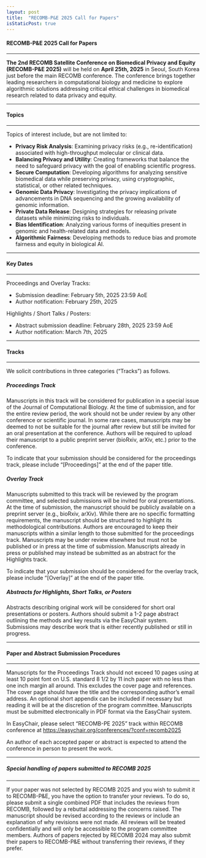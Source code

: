 ```yaml
---
layout: post
title:  "RECOMB-P&E 2025 Call for Papers"
isStaticPost: true
---
```

#### RECOMB-P&E 2025 Call for Papers 
---

**The 2nd RECOMB Satellite Conference on Biomedical Privacy and Equity (RECOMB-P&E 2025)** will be held on **April 25th, 2025** in Seoul, South Korea just before the main RECOMB conference. The conference brings together leading researchers in computational biology and medicine to explore algorithmic solutions addressing critical ethical challenges in biomedical research related to data privacy and equity.

---
#### Topics
---
Topics of interest include, but are not limited to:
* **Privacy Risk Analysis**: Examining privacy risks (e.g., re-identification) associated with high-throughput molecular or clinical data.
* **Balancing Privacy and Utility**: Creating frameworks that balance the need to safeguard privacy with the goal of enabling scientific progress.
* **Secure Computation**: Developing algorithms for analyzing sensitive biomedical data while preserving privacy, using cryptographic, statistical, or other related techniques.
* **Genomic Data Privacy**: Investigating the privacy implications of advancements in DNA sequencing and the growing availability of genomic information.
* **Private Data Release**: Designing strategies for releasing private datasets while minimizing risks to individuals.
* **Bias Identification**: Analyzing various forms of inequities present in genomic and health-related data and models.
* **Algorithmic Fairness**: Developing methods to reduce bias and promote fairness and equity in biological AI.

---
#### Key Dates
---

Proceedings and Overlay Tracks:
* Submission deadline: February 5th, 2025 23:59 AoE
* Author notification: February 25th, 2025
 
Highlights / Short Talks / Posters:
* Abstract submission deadline: February 28th, 2025 23:59 AoE
* Author notification: March 7th, 2025

---
#### Tracks
---

We solicit contributions in three categories (“Tracks”) as follows.

##### Proceedings Track

Manuscripts in this track will be considered for publication in a special issue of the Journal of Computational Biology. At the time of submission, and for the entire review period, the work should not be under review by any other conference or scientific journal. In some rare cases, manuscripts may be deemed to not be suitable for the journal after review but still be invited for an oral presentation at the conference. Authors will be required to upload their manuscript to a public preprint server (bioRxiv, arXiv, etc.) prior to the conference.

To indicate that your submission should be considered for the proceedings track, please include “[Proceedings]” at the end of the paper title.

##### Overlay Track

Manuscripts submitted to this track will be reviewed by the program committee, and selected submissions will be invited for oral presentations. At the time of submission, the manuscript should be publicly available on a preprint server (e.g., bioRxiv, arXiv). While there are no specific formatting requirements, the manuscript should be structured to highlight its methodological contributions. Authors are encouraged to keep their manuscripts within a similar length to those submitted for the proceedings track. Manuscripts may be under review elsewhere but must not be published or in press at the time of submission. Manuscripts already in press or published may instead be submitted as an abstract for the Highlights track.

To indicate that your submission should be considered for the overlay track, please include “[Overlay]” at the end of the paper title.

##### Abstracts for Highlights, Short Talks, or Posters 

Abstracts describing original work will be considered for short oral presentations or posters. Authors should submit a 1-2 page abstract outlining the methods and key results via the EasyChair system. Submissions may describe work that is either recently published or still in progress.

---
#### Paper and Abstract Submission Procedures
---
Manuscripts for the Proceedings Track should not exceed 10 pages using at least 10 point font on U.S. standard 8 1/2 by 11 inch paper with no less than one inch margin all around. This excludes the cover page and references. The cover page should have the title and the corresponding author’s email address. An optional short appendix can be included if necessary but reading it will be at the discretion of the program committee. Manuscripts must be submitted electronically in PDF format via the EasyChair system.

In EasyChair, please select “RECOMB-PE 2025” track within RECOMB conference at <https://easychair.org/conferences/?conf=recomb2025>

An author of each accepted paper or abstract is expected to attend the conference in person to present the work.

---
##### Special handling of papers submitted to RECOMB 2025
---

If your paper was not selected by RECOMB 2025 and you wish to submit it to RECOMB-P&E, you have the option to transfer your reviews. To do so, please submit a single combined PDF that includes the reviews from RECOMB, followed by a rebuttal addressing the concerns raised. The manuscript should be revised according to the reviews or include an explanation of why revisions were not made. All reviews will be treated confidentially and will only be accessible to the program committee members. Authors of papers rejected by RECOMB 2024 may also submit their papers to RECOMB-P&E without transferring their reviews, if they prefer.

